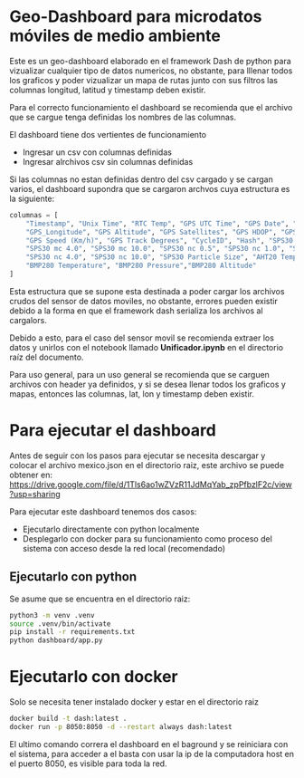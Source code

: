 # Geo-Dashboard para microdatos móviles de medio ambiente

Este es un geo-dashboard elaborado en el framework Dash de python para vizualizar cualquier tipo de datos numericos, no obstante, para lllenar todos los graficos y poder vizualizar un mapa de rutas junto con sus filtros las columnas longitud, latitud y timestamp deben existir.

Para el correcto funcionamiento el dashboard se recomienda que el archivo que se cargue tenga definidas los nombres de las columnas.

El dashboard tiene dos vertientes de funcionamiento

* Ingresar un csv con columnas definidas
* Ingresar alrchivos csv sin columnas definidas


Si las columnas no estan definidas dentro del csv cargado y se cargan varios, el dashboard supondra que se cargaron archvos cuya estructura es la siguiente:

```python
columnas = [
    "Timestamp", "Unix Time", "RTC Temp", "GPS UTC Time", "GPS Date", "GPS_Latitude",
    "GPS_Longitude", "GPS Altitude", "GPS Satellites", "GPS HDOP", "GPS Speed (Knots)",
    "GPS Speed (Km/h)", "GPS Track Degrees", "CycleID", "Hash", "SPS30 mc 1.0", "SPS30 mc 2.5",
    "SPS30 mc 4.0", "SPS30 mc 10.0", "SPS30 nc 0.5", "SPS30 nc 1.0", "SPS30 nc 2.5",
    "SPS30 nc 4.0", "SPS30 nc 10.0", "SPS30 Particle Size", "AHT20 Temperature", "AHT20 Humidity",
    "BMP280 Temperature", "BMP280 Pressure","BMP280 Altitude"
]
``` 

Esta estructura que se supone esta destinada a poder cargar los archivos crudos del sensor de datos moviles, no obstante, errores pueden existir debido a la forma en que el framework dash serializa los archivos al cargalors.

Debido a esto, para el caso del sensor movil se recomienda extraer los datos y unirlos con el notebook llamado **Unificador.ipynb** en el directorio raíz del documento.


Para uso general, para un uso general se recomienda que se carguen archivos con header ya definidos, y si se desea llenar todos los graficos y mapas, entonces las columnas, lat, lon y timestamp deben existir.



# Para ejecutar el dashboard

Antes de seguir con los pasos para ejecutar se necesita descargar y colocar el archivo mexico.json en el directorio raiz, este archivo se puede obtener en: https://drive.google.com/file/d/1Tls6ao1wZVzR11JdMqYab_zpPfbzlF2c/view?usp=sharing


Para ejecutar este dashboard tenemos dos casos:
* Ejecutarlo directamente con python localmente
* Desplegarlo con docker para su funcionamiento como proceso del sistema con acceso desde la red local (recomendado)

## Ejecutarlo con python
Se asume que se encuentra en el directorio raiz:
```bash
python3 -m venv .venv
source .venv/bin/activate
pip install -r requirements.txt
python dashboard/app.py
``` 

# Ejecutarlo con docker
Solo se necesita tener instalado docker y estar en el directorio raiz
```bash
docker build -t dash:latest .
docker run -p 8050:8050 -d --restart always dash:latest
``` 
El ultimo comando correra el dashboard en el baground y se reiniciara con el sistema, para acceder a el basta con usar la ip de la computadora host en el puerto 8050, es visible para toda la red.
